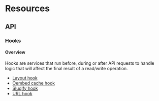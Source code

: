 # Resources

## API

### Hooks

#### Overview

Hooks are services that run before, during or after API requests to handle logic that will affect the final result of a read/write operation.

* [Layout hook](API/hooks/layout)
* [Oembed cache hook](API/hooks/oembed-cache)
* [Slugify hook](API/hooks/slugify)
* [URL hook](API/hooks/url)